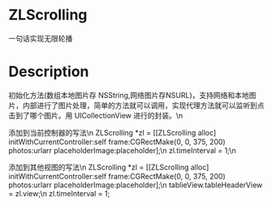 # ZLScrolling
一句话实现无限轮播
# Description
初始化方法(数组本地图片存 NSString,网络图片存NSURL)，支持网络和本地图片，内部进行了图片处理，简单的方法就可以调用，实现代理方法就可以监听到点击到了哪个图片。用 UICollectionView 进行的封装。\n

添加到当前控制器的写法\n
    ZLScrolling *zl = [[ZLScrolling alloc] initWithCurrentController:self frame:CGRectMake(0, 0, 375, 200) photos:urlarr placeholderImage:placeholder];\n
    zl.timeInterval = 1;\n

添加到其他视图的写法\n
    ZLScrolling *zl = [[ZLScrolling alloc] initWithCurrentController:self frame:CGRectMake(0, 0, 375, 200) photos:urlarr placeholderImage:placeholder];\n
    tablieView.tableHeaderView = zl.view;\n
    zl.timeInterval = 1;
